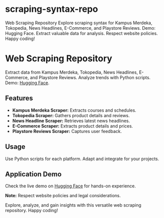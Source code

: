 # scraping-syntax-repo
Web Scraping Repository  Explore scraping syntax for Kampus Merdeka, Tokopedia, News Headlines, E-Commerce, and Playstore Reviews. Demo: Hugging Face. Extract valuable data for analysis. Respect website policies. Happy coding!

# Web Scraping Repository

Extract data from Kampus Merdeka, Tokopedia, News Headlines, E-Commerce, and Playstore Reviews. Analyze trends with Python scripts. Demo: [Hugging Face](https://huggingface.co/naufalnashif).

## Features
- **Kampus Merdeka Scraper:** Extracts courses and schedules.
- **Tokopedia Scraper:** Gathers product details and reviews.
- **News Headline Scraper:** Retrieves latest news headlines.
- **E-Commerce Scraper:** Extracts product details and prices.
- **Playstore Reviews Scraper:** Captures user feedback.

## Usage
Use Python scripts for each platform. Adapt and integrate for your projects.

## Application Demo
Check the live demo on [Hugging Face](https://huggingface.co/naufalnashif) for hands-on experience.

**Note:** Respect website policies and legal considerations.

Explore, analyze, and gain insights with this versatile web scraping repository. Happy coding!
